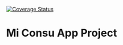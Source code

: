 <a href='https://coveralls.io/github/frangdelsolar/mac?branch=develop'><img src='https://coveralls.io/repos/github/frangdelsolar/mac/badge.svg?branch=develop&amp;t=ZdZMcY' alt='Coverage Status' /></a>

<h1>Mi Consu App Project</h1>